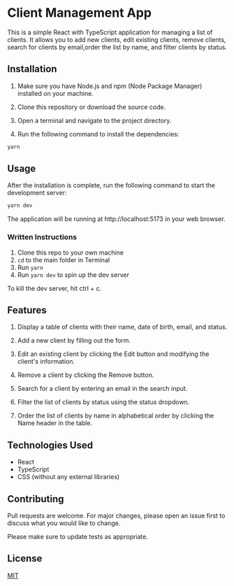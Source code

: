 # Client Management App

This is a simple React with TypeScript application for managing a list of clients. It allows you to add new clients, edit existing clients, remove clients, search for clients by email,order the list by name, and filter clients by status.

## Installation

1. Make sure you have Node.js and npm (Node Package Manager) installed on your machine.

2. Clone this repository or download the source code.

3. Open a terminal and navigate to the project directory.

4. Run the following command to install the dependencies:

```bash
yarn
```

## Usage

After the installation is complete, run the following command to start the development server:

```bash
yarn dev
```

The application will be running at http://localhost:5173 in your web browser.

### Written Instructions

1. Clone this repo to your own machine
2. `cd` to the main folder in Terminal
3. Run `yarn`
4. Run `yarn dev` to spin up the dev server

To kill the dev server, hit ctrl + c.

## Features

1. Display a table of clients with their name, date of birth, email, and status.

2. Add a new client by filling out the form.
3. Edit an existing client by clicking the Edit button and modifying the client's information.
4. Remove a client by clicking the Remove button.
5. Search for a client by entering an email in the search input.
6. Filter the list of clients by status using the status dropdown.
7. Order the list of clients by name in alphabetical order by clicking the Name header in the table.

## Technologies Used

- React
- TypeScript
- CSS (without any external libraries)

## Contributing

Pull requests are welcome. For major changes, please open an issue first
to discuss what you would like to change.

Please make sure to update tests as appropriate.

## License

[MIT](https://choosealicense.com/licenses/mit/)
